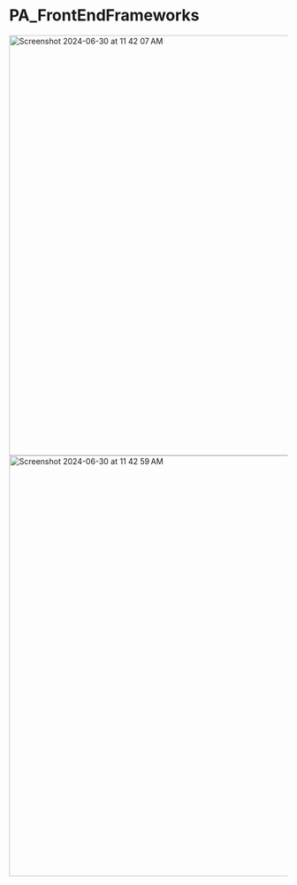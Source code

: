 # PA_FrontEndFrameworks

<img width="759" alt="Screenshot 2024-06-30 at 11 42 07 AM" src="https://github.com/Trenob/PA_FrontEndFrameworks/assets/171889399/19357d69-8e91-4750-a4df-19985bee1745">

<img width="760" alt="Screenshot 2024-06-30 at 11 42 59 AM" src="https://github.com/Trenob/PA_FrontEndFrameworks/assets/171889399/a5e93752-62e2-415b-80b9-93bb77c1c6e1">

